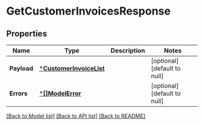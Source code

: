 # GetCustomerInvoicesResponse

## Properties
Name | Type | Description | Notes
------------ | ------------- | ------------- | -------------
**Payload** | [***CustomerInvoiceList**](CustomerInvoiceList.md) |  | [optional] [default to null]
**Errors** | [***[]ModelError**](array.md) |  | [optional] [default to null]

[[Back to Model list]](../README.md#documentation-for-models) [[Back to API list]](../README.md#documentation-for-api-endpoints) [[Back to README]](../README.md)

